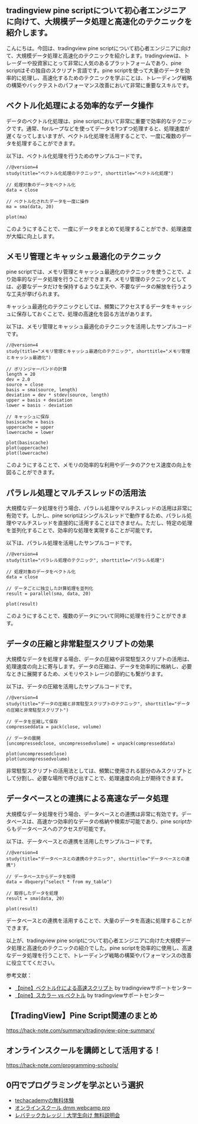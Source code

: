 <!--
title:   【tradingview】pineスクリプトの大規模データ処理と高速化のテクニック
tags:    TradingView,pine
id:      fac508c7516f92641197
private: false
-->


## tradingview pine scriptについて初心者エンジニアに向けて、大規模データ処理と高速化のテクニックを紹介します。

こんにちは。今回は、tradingview pine scriptについて初心者エンジニアに向けて、大規模データ処理と高速化のテクニックを紹介します。tradingviewは、トレーダーや投資家にとって非常に人気のあるプラットフォームであり、pine scriptはその独自のスクリプト言語です。pine scriptを使って大量のデータを効率的に処理し、高速化するためのテクニックを学ぶことは、トレーディング戦略の構築やバックテストのパフォーマンス改善において非常に重要なスキルです。

## ベクトル化処理による効率的なデータ操作

データのベクトル化処理は、pine scriptにおいて非常に重要で効率的なテクニックです。通常、forループなどを使ってデータを1つずつ処理すると、処理速度が遅くなってしまいますが、ベクトル化処理を活用することで、一度に複数のデータを処理することができます。

以下は、ベクトル化処理を行うためのサンプルコードです。

```pinescript
//@version=4
study(title="ベクトル化処理のテクニック", shorttitle="ベクトル化処理")

// 処理対象のデータをベクトル化
data = close

// ベクトル化されたデータを一度に操作
ma = sma(data, 20)

plot(ma)
```

このようにすることで、一度にデータをまとめて処理することができ、処理速度が大幅に向上します。

## メモリ管理とキャッシュ最適化のテクニック

pine scriptでは、メモリ管理とキャッシュ最適化のテクニックを使うことで、より効率的なデータ処理を行うことができます。メモリ管理のテクニックとしては、必要なデータだけを保持するような工夫や、不要なデータの解放を行うような工夫が挙げられます。

キャッシュ最適化のテクニックとしては、頻繁にアクセスするデータをキャッシュに保存しておくことで、処理の高速化を図る方法があります。

以下は、メモリ管理とキャッシュ最適化のテクニックを活用したサンプルコードです。

```pinescript
//@version=4
study(title="メモリ管理とキャッシュ最適化のテクニック", shorttitle="メモリ管理とキャッシュ最適化")

// ボリンジャーバンドの計算
length = 20
dev = 2.0
source = close
basis = sma(source, length)
deviation = dev * stdev(source, length)
upper = basis + deviation
lower = basis - deviation

// キャッシュに保存
basiscache = basis
uppercache = upper
lowercache = lower

plot(basiscache)
plot(uppercache)
plot(lowercache)
```

このようにすることで、メモリの効率的な利用やデータのアクセス速度の向上を図ることができます。

## パラレル処理とマルチスレッドの活用法

大規模なデータ処理を行う場合、パラレル処理やマルチスレッドの活用は非常に有効です。しかし、pine scriptはシングルスレッドで動作するため、パラレル処理やマルチスレッドを直接的に活用することはできません。ただし、特定の処理を並列化することで、効率的な処理を実現することが可能です。

以下は、パラレル処理を活用したサンプルコードです。

```pinescript
//@version=4
study(title="パラレル処理のテクニック", shorttitle="パラレル処理")

// 処理対象のデータをベクトル化
data = close

// データごとに独立した計算処理を並列化
result = parallel(sma, data, 20)

plot(result)
```

このようにすることで、複数のデータについて同時に処理を行うことができます。

## データの圧縮と非常駐型スクリプトの効果

大規模なデータを処理する場合、データの圧縮や非常駐型スクリプトの活用は、処理速度の向上に寄与します。データの圧縮は、データを効率的に格納し、必要なときに展開するため、メモリやストレージの節約にも繋がります。

以下は、データの圧縮を活用したサンプルコードです。

```pinescript
//@version=4
study(title="データの圧縮と非常駐型スクリプトのテクニック", shorttitle="データの圧縮と非常駐型スクリプト")

// データを圧縮して保存
compresseddata = pack(close, volume)

// データの展開
[uncompressedclose, uncompressedvolume] = unpack(compresseddata)

plot(uncompressedclose)
plot(uncompressedvolume)
```

非常駐型スクリプトの活用法としては、頻繁に使用される部分のみスクリプトとして分割し、必要な場所で呼び出すことで、処理速度の向上が期待できます。

## データベースとの連携による高速なデータ処理

大規模なデータ処理を行う場合、データベースとの連携は非常に有効です。データベースは、高速かつ効率的なデータの格納や検索が可能であり、pine scriptからもデータベースへのアクセスが可能です。

以下は、データベースとの連携を活用したサンプルコードです。

```pinescript
//@version=4
study(title="データベースとの連携のテクニック", shorttitle="データベースとの連携")

// データベースからデータを取得
data = dbquery("select * from my_table")

// 取得したデータを処理
result = sma(data, 20)

plot(result)
```

データベースとの連携を活用することで、大量のデータを高速に処理することができます。

以上が、tradingview pine scriptについて初心者エンジニアに向けた大規模データ処理と高速化のテクニックの紹介でした。pine scriptを効率的に使用し、高速なデータ処理を行うことで、トレーディング戦略の構築やパフォーマンスの改善に役立ててください。

参考文献：
- [【pine】ベクトル化による高速スクリプト](https://www.tradingview.com/support/solutions/43000582358) by tradingviewサポートセンター
- [【pine】スカラー vs ベクトル](https://www.tradingview.com/support/solutions/43000579960) by tradingviewサポートセンター



## 【TradingView】Pine Script関連のまとめ
https://hack-note.com/summary/tradingview-pine-summary/



## オンラインスクールを講師として活用する！
https://hack-note.com/programming-schools/



## 0円でプログラミングを学ぶという選択
- [techacademyの無料体験](//af.moshimo.com/af/c/click?a_id=2612475&amp;p_id=1555&amp;pc_id=2816&amp;pl_id=22706&amp;url=https%3a%2f%2ftechacademy.jp%2fhtmlcss-trial%3futm_source%3dmoshimo%26utm_medium%3daffiliate%26utm_campaign%3dtextad)
- [オンラインスクール dmm webcamp pro](//af.moshimo.com/af/c/click?a_id=2612482&amp;p_id=1363&amp;pc_id=2297&amp;pl_id=39999&amp;guid=on)
- [レバテックカレッジ｜大学生向け 無料説明会](//af.moshimo.com/af/c/click?a_id=4071793&p_id=3198&pc_id=7488&pl_id=41848)
